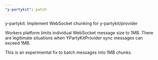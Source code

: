 ```yaml
---
"y-partykit": patch
---
```


y-partykit: Implement WebSocket chunking for y-partykit/provider

Workers platform limits individual WebSocket message size to 1MB. There are legitimate situations when YPartyKitProvider sync messages can exceed 1MB.

This is an experimental fix to batch messages into 1MB chunks.

